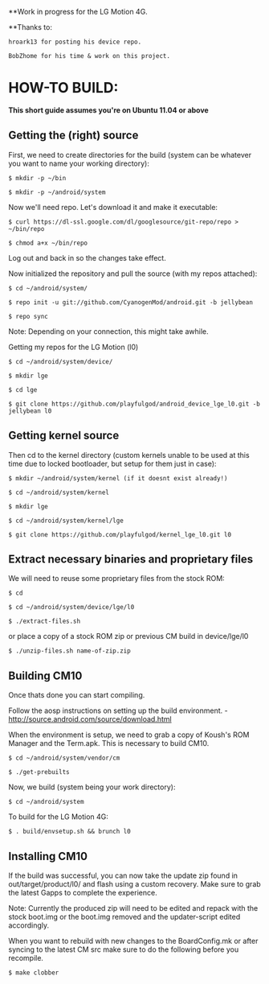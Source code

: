 **Work in progress for the LG Motion 4G.

**Thanks to:

    hroark13 for posting his device repo.

	BobZhome for his time & work on this project.



HOW-TO BUILD:
=============

**This short guide assumes you're on Ubuntu 11.04 or above**

Getting the (right) source
--------------------------

First, we need to create directories for the build (system can be whatever you want to name your working directory):

    $ mkdir -p ~/bin

    $ mkdir -p ~/android/system

Now we'll need repo. Let's download it and make it executable:

    $ curl https://dl-ssl.google.com/dl/googlesource/git-repo/repo > ~/bin/repo

    $ chmod a+x ~/bin/repo

Log out and back in so the changes take effect.

Now initialized the repository and pull the source (with my repos attached):

    $ cd ~/android/system/
    
    $ repo init -u git://github.com/CyanogenMod/android.git -b jellybean
    
    $ repo sync

Note: Depending on your connection, this might take awhile.

Getting my repos for the LG Motion (l0)
	
	$ cd ~/android/system/device/

	$ mkdir lge

	$ cd lge

	$ git clone https://github.com/playfulgod/android_device_lge_l0.git -b jellybean l0


Getting kernel source
---------------------

Then cd to the kernel directory (custom kernels unable to be used at this time due to locked bootloader, but setup for them just in case):

	$ mkdir ~/android/system/kernel (if it doesnt exist already!)

	$ cd ~/android/system/kernel

	$ mkdir lge

	$ cd ~/android/system/kernel/lge

	$ git clone https://github.com/playfulgod/kernel_lge_l0.git l0

Extract necessary binaries and proprietary files 
------------------------------------------------

We will need to reuse some proprietary files from the stock ROM:

    $ cd
    
    $ cd ~/android/system/device/lge/l0
    
    $ ./extract-files.sh

or place a copy of a stock ROM zip or previous CM build in device/lge/l0

	$ ./unzip-files.sh name-of-zip.zip

Building CM10
-------------
Once thats done you can start compiling.

Follow the aosp instructions on setting up the build environment. - http://source.android.com/source/download.html

When the environment is setup, we need to grab a copy of Koush's ROM Manager and the Term.apk. This is necessary to build CM10.

    $ cd ~/android/system/vendor/cm

    $ ./get-prebuilts

Now, we build (system being your work directory):

    $ cd ~/android/system

To build for the LG Motion 4G:
    
    $ . build/envsetup.sh && brunch l0


Installing CM10
---------------
If the build was successful, you can now take the update zip found in out/target/product/l0/ and flash using a custom recovery. Make sure to grab the latest Gapps to complete the experience.

Note: Currently the produced zip will need to be edited and repack with the stock boot.img or the boot.img removed and the updater-script edited accordingly.

When you want to rebuild with new changes to the BoardConfig.mk or after syncing to the latest CM src make sure to do the following before you recompile.

    $ make clobber



